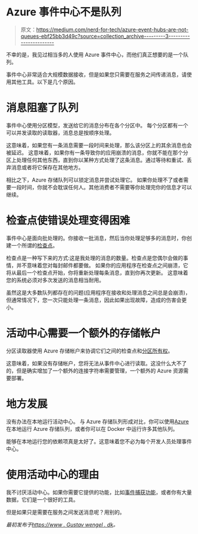 # Azure 事件中心不是队列

> 原文：<https://medium.com/nerd-for-tech/azure-event-hubs-are-not-queues-ebf25bb3d49c?source=collection_archive---------3----------------------->

不幸的是，我见过相当多的人使用 Azure 事件中心，而他们真正想要的是一个队列。

事件中心非常适合大规模数据接收，但是如果您只需要在服务之间传递消息，请使用其他工具。以下是几个原因。

# 消息阻塞了队列

事件中心使用分区模型，发送给它的消息分布在各个分区中。
每个分区都有一个可以并发读取的读取器，消息总是按顺序处理。

这意味着，如果您有一条消息需要一段时间来处理，那么该分区上的其余消息也会被延迟。
这意味着，如果你有一条导致你的应用崩溃的消息，你就不能在那个分区上处理任何其他东西，直到你以某种方式处理了这条消息。通过等待和重试、丢弃消息或者将它保存在其他地方。

相比之下，Azure 存储队列可以锁定消息并尝试处理它。
如果你处理不了或者需要一段时间，你就不会耽误任何人。其他消费者不需要等你处理完你的信息才可以继续。

# 检查点使错误处理变得困难

事件中心是面向批处理的。你接收一批消息，然后当你处理足够多的消息时，你创建一个所谓的[检查点](https://docs.microsoft.com/en-us/azure/event-hubs/event-hubs-features#checkpointing)。

检查点是一种写下来的方式:这是我处理的消息的数量。检查点是您偶尔会做的事情，并不意味着您对每封邮件都要做。
如果你的应用程序在检查点之间崩溃，它将从最后一个检查点开始，你将重新处理每条消息，直到你再次更新。
这意味着您的系统必须对多次发送的消息相当耐用。

虽然这是大多数队列都存在的问题(应用程序在接收和处理消息之间总是会崩溃)，但通常情况下，您一次只能处理一条消息，因此如果出现故障，造成的伤害会更小。

# 活动中心需要一个额外的存储帐户

分区读取器使用 Azure 存储帐户来协调它们之间的检查点和[分区所有权](https://docs.microsoft.com/en-us/azure/event-hubs/event-processor-balance-partition-load)。

这意味着，如果没有存储帐户，您将无法从事件中心进行读取。这没什么大不了的，但是确实增加了一个额外的连接字符串需要管理，一个额外的 Azure 资源需要部署。

# 地方发展

没有办法在本地运行活动中心。
与 Azure 存储队列形成对比，你可以使用[Azure](https://github.com/Azure/Azurite)在本地运行 Azure 存储队列，或者你可以在 Docker 中运行许多其他队列。

能够在本地运行您的依赖项真是太好了。这意味着您不必为每个开发人员处理事件中心。

# 使用活动中心的理由

我不讨厌活动中心。如果你需要它提供的功能，比如[事件捕获功能](https://docs.microsoft.com/en-us/azure/event-hubs/event-hubs-capture-overview)，或者你有大量数据，它们是一个很好的工具。

但是如果只是需要在服务之间发送消息呢？用别的。

*最初发布于*[*https://www . Gustav wengel . dk*](https://www.gustavwengel.dk/event-hubs-are-not-queues)*。*